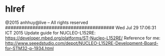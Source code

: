 # hlref
 @2015 anhhuy@live – All rights reserved
########################################
Wed Jul 29 17:06:31 ICT 2015
Update guide for NUCLEO-L152RE:
https://developer.mbed.org/platforms/ST-Nucleo-L152RE/
Reference for me:
http://www.seeedstudio.com/depot/NUCLEO-L152RE-Development-Board-for-STM32-p-1934.html

